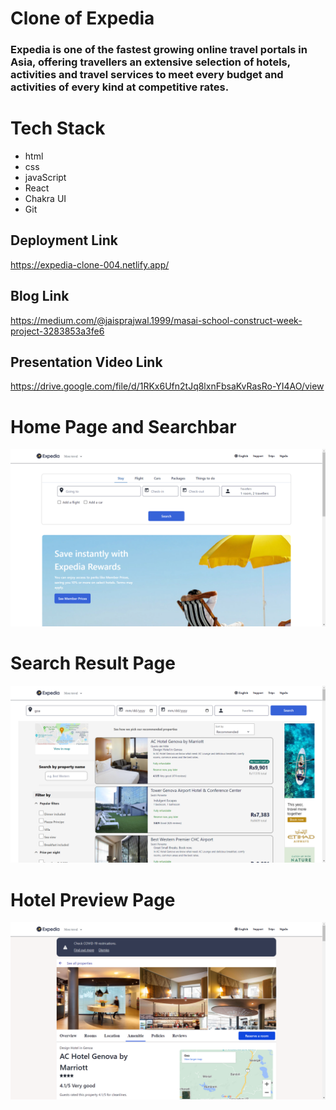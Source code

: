 # Clone of Expedia
### Expedia is one of the fastest growing online travel portals in Asia, offering travellers an extensive selection of hotels, activities and travel services to meet every budget and activities of every kind at competitive rates.


# Tech Stack 
* html
* css               
* javaScript
* React
* Chakra UI
* Git


## Deployment Link

https://expedia-clone-004.netlify.app/


## Blog Link

https://medium.com/@jaisprajwal.1999/masai-school-construct-week-project-3283853a3fe6

## Presentation Video Link

https://drive.google.com/file/d/1RKx6Ufn2tJq8lxnFbsaKvRasRo-YI4AO/view




# Home Page and Searchbar
<img src="./Screenshot (117).png">
<br>

# Search Result Page
<img src="./Screenshot (118).png">

# Hotel Preview Page
<img src="./Screenshot (119).png">














